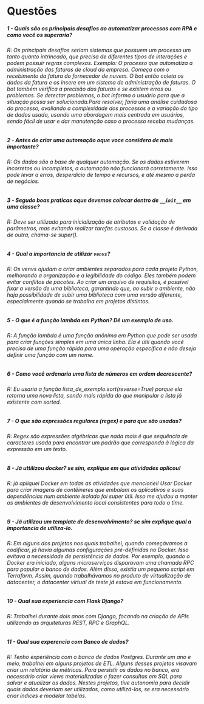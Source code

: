 # Questões

##### 1 - Quais são os principais desafios ao automatizar processos com RPA e como você os superaria?
###### R: Os principais desafios seriam sistemas que possuem um processo um tanto quanto intrincado, que precisa de diferentes tipos de interações e podem possuir regras complexas. Exemplo: O processo que automatiza a administração das faturas de cloud da empresa. Começa com o recebimento da fatura do fornecedor de nuvem. O bot então coleta os dados da fatura e os insere em um sistema de administração de faturas. O bot também verifica a precisão das faturas e se existem erros ou problemas. Se detectar problemas, o bot informa o usuário para que a situação possa ser solucionada.Para resolver, faria uma análise cuidadosa do processo, avaliando a complexidade dos processos e a variação do tipo de dados usado, usando uma abordagem mais centrada em usuários, sendo fácil de usar e dar manutenção caso o processo receba mudanças.

##### 2 - Antes de criar uma automação oque voce considera de mais importante?
###### R: Os dados são a base de qualquer automação. Se os dados estiverem incorretos ou incompletos, a automação não funcionará corretamente. Isso pode levar a erros, desperdício de tempo e recursos, e até mesmo a perda de negócios.

##### 3 - Segudo boas praticas oque devemos colocar dentro de `__init__` em uma classe?
###### R: Deve ser utilizado para inicialização de atributos e validação de parâmetros, mas evitando realizar tarefas custosas. Se a classe é derivada de outra, chama-se super().

##### 4 - Qual a importancia de utilizar `venvs`?
###### R: Os venvs ajudam a criar ambientes separados para cada projeto Python, melhorando a organização e a legibilidade do código. Eles também podem evitar conflitos de pacotes. Ao criar um arquivo de requisitos, é possível fixar a versão de uma biblioteca, garantindo que, ao subir o ambiente, não haja possibilidade de subir uma biblioteca com uma versão diferente, especialmente quando se trabalha em projetos distintos.

##### 5 - O que é a função lambda em Python? Dê um exemplo de uso.
###### R: A função lambda é uma função anônima em Python que pode ser usada para criar funções simples em uma única linha. Ela é útil quando você precisa de uma função rápida para uma operação específica e não deseja definir uma função com um nome.

##### 6 - Como você ordenaria uma lista de números em ordem decrescente?
###### R:  Eu usaria a função lista_de_exemplo.sort(reverse=True) porque ela retorna uma nova lista, sendo mais rápida do que manipular a lista já existente com sorted.

##### 7 - O que são expressões regulares (regex) e para que são usadas?
###### R: Regex são expressões algébricas que nada mais é que  sequência de caracteres usada para encontrar um padrão que corresponda à lógica da expressão em um texto.

##### 8 - Já uttilizou docker? se sim, explique em que atividades aplicou!
###### R: já apliquei Docker em todas as atividades que mencionei! Usar Docker para criar imagens de contêineres que embalam os aplicativos e suas dependências num ambiente isolado foi super útil. Isso me ajudou a manter os ambientes de desenvolvimento local consistentes para todo o time. 


##### 9 - Já utilizou um template de desenvolvimento? se sim explique qual a importancia de utiliza-lo.
###### R: Em alguns dos projetos nos quais trabalhei, quando começávamos a codificar, já havia algumas configurações pré-definidas no Docker. Isso evitava a necessidade de persistência de dados. Por exemplo, quando o Docker era iniciado, alguns microserviços disparavam uma chamada RPC para popular o banco de dados. Além disso, existia um pequeno script em Terraform. Assim, quando trabalhávamos no produto de virtualização de datacenter, o datacenter virtual de teste já estava em funcionamento.

##### 10 - Qual sua experiencia com Flask Django?
###### R:  Trabalhei durante dois anos com Django, focando na criação de APIs utilizando as arquiteturas REST, RPC e GraphQL.

##### 11 - Qual sua experencia com Banco de dados?
###### R: Tenho experiência com o banco de dados Postgres. Durante um ano e meio, trabalhei em alguns projetos de ETL. Alguns desses projetos visavam criar um relatório de métricas. Para persistir os dados no banco, era necessário criar views materializadas e fazer consultas em SQL para salvar e atualizar os dados. Nestes projetos, tive autonomia para decidir quais dados deveriam ser utilizados, como utilizá-los, se era necessário criar índices e modelar tabelas.
